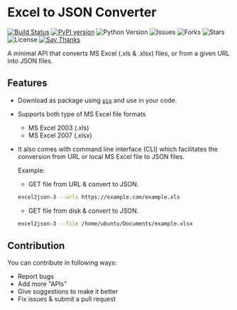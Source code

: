 # Excel to JSON Converter
[![Build Status](https://travis-ci.org/toransahu/excel2json-3.svg?branch=master)](https://travis-ci.org/toransahu/excel2json-3)
[![PyPI version](https://badge.fury.io/py/excel2json-3.svg)](https://badge.fury.io/py/excel2json-3)
![Python Version](https://img.shields.io/badge/python-3%2C%203.6-yellow.svg)
![Issues](https://img.shields.io/github/issues/toransahu/excel2json-3.svg)
![Forks](https://img.shields.io/github/forks/toransahu/excel2json-3.svg)
![Stars](https://img.shields.io/github/stars/toransahu/excel2json-3.svg)
![License](https://img.shields.io/github/license/toransahu/excel2json-3.svg)
[![Say Thanks](https://img.shields.io/badge/Say%20Thanks-!-1EAEDB.svg)](https://saythanks.io/to/toransahu)

A minimal API that converts MS Excel (.xls & .xlsx) files, or from a given URL into JSON files.

## Features
- Download as package using [`pip`](https://pypi.org/project/pip/) and use in your code. 
- Supports both type of MS Excel file formats
    - MS Excel 2003 (.xls)
    - MS Excel 2007 (.xlsx)

- It also comes with command line interface (CLI) which facilitates the conversion from URL or local MS Excel file to JSON files.

    Example:

    - GET file from URL & convert to JSON.
    ```bash
    excel2json-3 --urls https://example.com/example.xls
    ```
    
    - GET file from disk & convert to JSON.
    ```bash
    excel2json-3 --file /home/ubuntu/Documents/example.xlsx
    ```


## Contribution
You can contribute in following ways:

- Report bugs
- Add more "APIs" 
- Give suggestions to make it better
- Fix issues & submit a pull request
